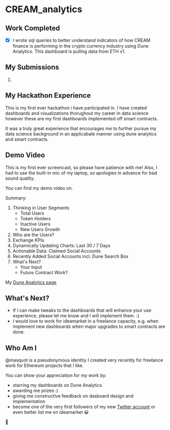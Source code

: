 # CREAM_analytics
## Work Completed
- [x] I wrote sql queries to better understand indicators of how CREAM finance is performing in the crypto currency industry using Dune Analytics. This dashboard is pulling data from ETH v1.

## My Submissions
1. 

## My Hackathon Experience
This is my first ever hackathon i have participated in. I have created dashboards and visualizations thorughout my career in data science however these are my first dashboards implemented off smart contracts.

It was a truly great experience that encourages me to further pursue my data science background in an applicabale manner using dune analytics and smart contracts. 

## Demo Video

This is my first ever screencast, so please have patience with me! Also, I had to use the built-in mic of my laptop, so apologies in advance for bad sound quality.

You can find my demo video on. 

Summary:
1. Thinking in User Segments
	* Total Users
	* Token Holders
	* Inactive Users
	* New Users Growth
2. Who are the Users?
3. Exchange KPIs
4. Dynamically Updating Charts: Last 30 / 7 Days
5. Actionable Data: Claimed Social Accounts
6. Recently Added Social Accounts incl. Dune Search Box
7. What's Next?
	* Your Input
	* Future Contract Work?

My [Dune Analytics page](https:)

## What's Next?
* If I can make tweaks to the dashboards that will enhance your use experience, please let me know and I will implement them. :)
* I would love to work for ideamarket in a freelance capacity, e.g. when implement new dashboards when major upgrades to smart contracts are done.

## Who Am I
@masquot is a pseudonymous identity I created very recently for freelance work for Ethereum projects that I like.

You can show your appreciation for my work by:
- starring my dashboards on Dune Analytics
- awarding me prizes :)
- giving me constructive feedback on dasboard design and implementation
- become one of the very first followers of my new [Twitter account](https://twitter.com/masquot1) or even better list me on ideamarket :grinning:

:pray:




